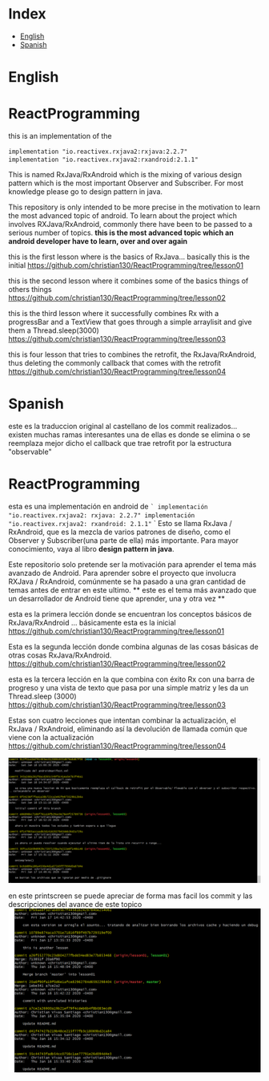 # Index

<!--ts-->
   * [English](#english)
   * [Spanish](#spanish)
<!--te-->

English
=====

# ReactProgramming
this is an implementation of the  
```
implementation "io.reactivex.rxjava2:rxjava:2.2.7"
implementation "io.reactivex.rxjava2:rxandroid:2.1.1"
```
This is named RxJava/RxAndroid which is the mixing of various design pattern which is the most important Observer and Subscriber. For most knowledge please go to design pattern in java.


This repository is only intended to be more precise in the motivation to learn the most advanced topic of android. To learn about the project which involves RXJava/RxAndroid, commonly there have been to be passed to a serious number of topics. **this is the most advanced topic which an android developer have to learn, over and over again**

this is the first lesson where is the basics of RxJava... basically this is the initial
https://github.com/christian130/ReactProgramming/tree/lesson01


this is the second lesson where it combines some of the basics things of others things
https://github.com/christian130/ReactProgramming/tree/lesson02


this is the third lesson where it successfully combines Rx with a progressBar and a TextView that goes through a simple arraylisit and give them a Thread.sleep(3000)
https://github.com/christian130/ReactProgramming/tree/lesson03


this is four lesson that tries to combines the retrofit, the RxJava/RxAndroid, thus deleting the commonly callback that comes with the retrofit
https://github.com/christian130/ReactProgramming/tree/lesson04

Spanish
=====
este es la traduccion original al castellano de los commit realizados... existen muchas ramas interesantes una de ellas es donde se elimina o se reemplaza mejor dicho el callback que trae retrofit por la estructura "observable"

# ReactProgramming
esta es una implementación en android de
`` `
implementación "io.reactivex.rxjava2: rxjava: 2.2.7"
implementación "io.reactivex.rxjava2: rxandroid: 2.1.1"
`` `
Esto se llama RxJava / RxAndroid, que es la mezcla de varios patrones de diseño, como el Observer y Subscriber(una parte de ella) más importante. Para mayor conocimiento, vaya al libro **design pattern in java**.


Este repositorio solo pretende ser la motivación para aprender el tema más avanzado de Android. Para aprender sobre el proyecto que involucra RXJava / RxAndroid, comúnmente se ha pasado a una gran cantidad de temas antes de entrar en este ultimo. ** este es el tema más avanzado que un desarrollador de Android tiene que aprender, una y otra vez **

esta es la primera lección donde se encuentran los conceptos básicos de RxJava/RxAndroid ... básicamente esta es la inicial
https://github.com/christian130/ReactProgramming/tree/lesson01


Esta es la segunda lección donde combina algunas de las cosas básicas de otras cosas RxJava/RxAndroid.
https://github.com/christian130/ReactProgramming/tree/lesson02


esta es la tercera lección en la que combina con éxito Rx con una barra de progreso y una vista de texto que pasa por una simple matriz y les da un Thread.sleep (3000)
https://github.com/christian130/ReactProgramming/tree/lesson03


Estas son cuatro lecciones que intentan combinar la actualización, el RxJava / RxAndroid, eliminando así la devolución de llamada común que viene con la actualización
https://github.com/christian130/ReactProgramming/tree/lesson04


![printscreen.png](https://raw.githubusercontent.com/christian130/ReactProgramming/lesson04/second_item.png)


en este printscreen se puede apreciar de forma mas facil los commit y las descripciones del avance de este topico
![printscreen.png](https://raw.githubusercontent.com/christian130/ReactProgramming/lesson04/first_item.png)


